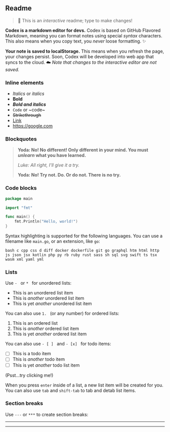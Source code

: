 ## Readme

> 👋 This is an _interactive_ readme; type to make changes!

**Codex is a markdown editor for devs.** Codex is based on GitHub Flavored Markdown, meaning you can format notes using special _syntax_ characters. This also means when you copy text, you _never_ loose formatting. ✨

**Your note is saved to localStorage.** This means when you refresh the page, your changes persist. Soon, Codex will be developed into web app that syncs to the cloud. ☁️ _Note that changes to the interactive editor are not saved._

### Inline elements

- _Italics_ or *italics*
- **Bold**
- ***Bold and italics***
- `Code` or ~code~
- ~~Strikethrough~~
- [Link](https://google.com)
- https://google.com

### Blockquotes

> **Yoda: No! No different! Only different in your mind. You must _unlearn_ what you have learned.**
>
> _Luke: All right, I'll give it a try._
>
> **Yoda: No! Try not. Do. Or do not. There is no try.**

### Code blocks

```main.go
package main

import "fmt"

func main() {
	fmt.Println("Hello, world!")
}
```

Syntax highlighting is supported for the following languages. You can use a filename like `main.go`, or an extension, like `go`:

```
bash c cpp css d diff docker dockerfile git go graphql htm html http js json jsx kotlin php py rb ruby rust sass sh sql svg swift ts tsx wasm xml yaml yml
```

### Lists

Use `- ` or `* ` for unordered lists:

- This is an unordered list item
- This is _another_ unordered list item
- This is yet _another_ unordered list item

You can also use `1. ` (or any number) for ordered lists:

1. This is an ordered list
1. This is _another_ ordered list item
1. This is yet _another_ ordered list item

You can also use `- [ ] ` and `- [x] ` for todo items:

- [ ] This is a todo item
- [ ] This is _another_ todo item
- [ ] This is yet _another_ todo list item

(Psst…try clicking me!)

When you press `enter` inside of a list, a new list item will be created for you. You can also use `tab` and `shift-tab` to tab and detab list items.

### Section breaks

Use `---` or `***` to create section breaks:

---

***

